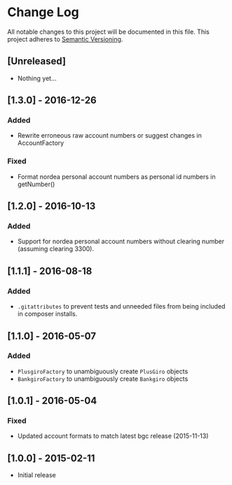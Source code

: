# Change Log
All notable changes to this project will be documented in this file.
This project adheres to [Semantic Versioning](http://semver.org/).

## [Unreleased]

- Nothing yet...

## [1.3.0] - 2016-12-26

### Added
- Rewrite erroneous raw account numbers or suggest changes in AccountFactory

### Fixed
- Format nordea personal account numbers as personal id numbers in getNumber()

## [1.2.0] - 2016-10-13

### Added
- Support for nordea personal account numbers without clearing number (assuming clearing 3300).

## [1.1.1] - 2016-08-18

### Added
- `.gitattributes` to prevent tests and unneeded files from being included in composer installs.

## [1.1.0] - 2016-05-07

### Added
- `PlusgiroFactory` to unambiguously create `PlusGiro` objects
- `BankgiroFactory` to unambiguously create `Bankgiro` objects

## [1.0.1] - 2016-05-04

### Fixed
- Updated account formats to match latest bgc release (2015-11-13)

## [1.0.0] - 2015-02-11
- Initial release
